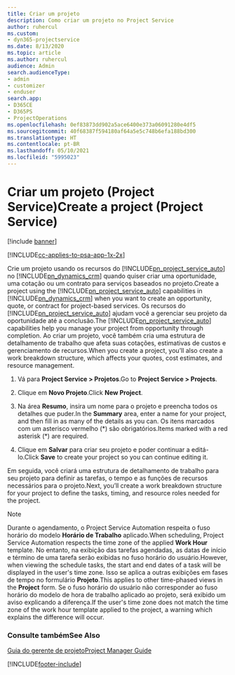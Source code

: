 ```yaml
---
title: Criar um projeto
description: Como criar um projeto no Project Service
author: ruhercul
ms.custom:
- dyn365-projectservice
ms.date: 8/13/2020
ms.topic: article
ms.author: ruhercul
audience: Admin
search.audienceType:
- admin
- customizer
- enduser
search.app:
- D365CE
- D365PS
- ProjectOperations
ms.openlocfilehash: 0ef83873dd902a5ace6400e373a06091280e4df5
ms.sourcegitcommit: 40f68387f594180af64a5e5c748b6efa188bd300
ms.translationtype: HT
ms.contentlocale: pt-BR
ms.lasthandoff: 05/10/2021
ms.locfileid: "5995023"
---
```

# <a name="create-a-project-project-service"></a><span data-ttu-id="1eed0-103">Criar um projeto (Project Service)</span><span class="sxs-lookup"><span data-stu-id="1eed0-103">Create a project (Project Service)</span></span>

[!include [banner](../includes/psa-now-project-operations.md)]

[!INCLUDE[cc-applies-to-psa-app-1x-2x](../includes/cc-applies-to-psa-app-1x-2x.md)]

<span data-ttu-id="1eed0-104">Crie um projeto usando os recursos do [!INCLUDE[pn_project_service_auto](../includes/pn-project-service-auto.md)] no [!INCLUDE[pn_dynamics_crm](../includes/pn-dynamics-crm.md)] quando quiser criar uma oportunidade, uma cotação ou um contrato para serviços baseados no projeto.</span><span class="sxs-lookup"><span data-stu-id="1eed0-104">Create a project using the [!INCLUDE[pn_project_service_auto](../includes/pn-project-service-auto.md)] capabilities in [!INCLUDE[pn_dynamics_crm](../includes/pn-dynamics-crm.md)] when you want to create an opportunity, quote, or contract for project-based services.</span></span> <span data-ttu-id="1eed0-105">Os recursos do [!INCLUDE[pn_project_service_auto](../includes/pn-project-service-auto.md)] ajudam você a gerenciar seu projeto da oportunidade até a conclusão.</span><span class="sxs-lookup"><span data-stu-id="1eed0-105">The [!INCLUDE[pn_project_service_auto](../includes/pn-project-service-auto.md)] capabilities help you manage your project from opportunity through completion.</span></span> <span data-ttu-id="1eed0-106">Ao criar um projeto, você também cria uma estrutura de detalhamento de trabalho que afeta suas cotações, estimativas de custos e gerenciamento de recursos.</span><span class="sxs-lookup"><span data-stu-id="1eed0-106">When you create a project, you’ll also create a work breakdown structure, which affects your quotes, cost estimates, and resource management.</span></span>  
  
1.  <span data-ttu-id="1eed0-107">Vá para **Project Service > Projetos**.</span><span class="sxs-lookup"><span data-stu-id="1eed0-107">Go to **Project Service > Projects**.</span></span>  
  
2.  <span data-ttu-id="1eed0-108">Clique em **Novo Projeto**.</span><span class="sxs-lookup"><span data-stu-id="1eed0-108">Click **New Project**.</span></span>  
  
3.  <span data-ttu-id="1eed0-109">Na área **Resumo**, insira um nome para o projeto e preencha todos os detalhes que puder.</span><span class="sxs-lookup"><span data-stu-id="1eed0-109">In the **Summary** area, enter a name for your project, and then fill in as many of the details as you can.</span></span> <span data-ttu-id="1eed0-110">Os itens marcados com um asterisco vermelho (\*) são obrigatórios.</span><span class="sxs-lookup"><span data-stu-id="1eed0-110">Items marked with a red asterisk (\*) are required.</span></span>  
  
4.  <span data-ttu-id="1eed0-111">Clique em **Salvar** para criar seu projeto e poder continuar a editá-lo.</span><span class="sxs-lookup"><span data-stu-id="1eed0-111">Click **Save** to create your project so you can continue editing it.</span></span>  
  
<span data-ttu-id="1eed0-112">Em seguida, você criará uma estrutura de detalhamento de trabalho para seu projeto para definir as tarefas, o tempo e as funções de recursos necessários para o projeto.</span><span class="sxs-lookup"><span data-stu-id="1eed0-112">Next, you’ll create a work breakdown structure for your project to define the tasks, timing, and resource roles needed for the project.</span></span>  

> [!NOTE]
> <span data-ttu-id="1eed0-113">Durante o agendamento, o Project Service Automation respeita o fuso horário do modelo **Horário de Trabalho** aplicado.</span><span class="sxs-lookup"><span data-stu-id="1eed0-113">When scheduling, Project Service Automation respects the time zone of the applied **Work Hour** template.</span></span> <span data-ttu-id="1eed0-114">No entanto, na exibição das tarefas agendadas, as datas de início e término de uma tarefa serão exibidas no fuso horário do usuário.</span><span class="sxs-lookup"><span data-stu-id="1eed0-114">However, when viewing the schedule tasks, the start and end dates of a task will be displayed in the user's time zone.</span></span> <span data-ttu-id="1eed0-115">Isso se aplica a outras exibições em fases de tempo no formulário **Projeto**.</span><span class="sxs-lookup"><span data-stu-id="1eed0-115">This applies to other time-phased views in the **Project** form.</span></span> <span data-ttu-id="1eed0-116">Se o fuso horário do usuário não corresponder ao fuso horário do modelo de hora de trabalho aplicado ao projeto, será exibido um aviso explicando a diferença.</span><span class="sxs-lookup"><span data-stu-id="1eed0-116">If the user's time zone does not match the time zone of the work hour template applied to the project, a warning which explains the difference will occur.</span></span> 
  
### <a name="see-also"></a><span data-ttu-id="1eed0-117">Consulte também</span><span class="sxs-lookup"><span data-stu-id="1eed0-117">See Also</span></span>  
 [<span data-ttu-id="1eed0-118">Guia do gerente de projeto</span><span class="sxs-lookup"><span data-stu-id="1eed0-118">Project Manager Guide</span></span>](../psa/project-manager-guide.md)


[!INCLUDE[footer-include](../includes/footer-banner.md)]